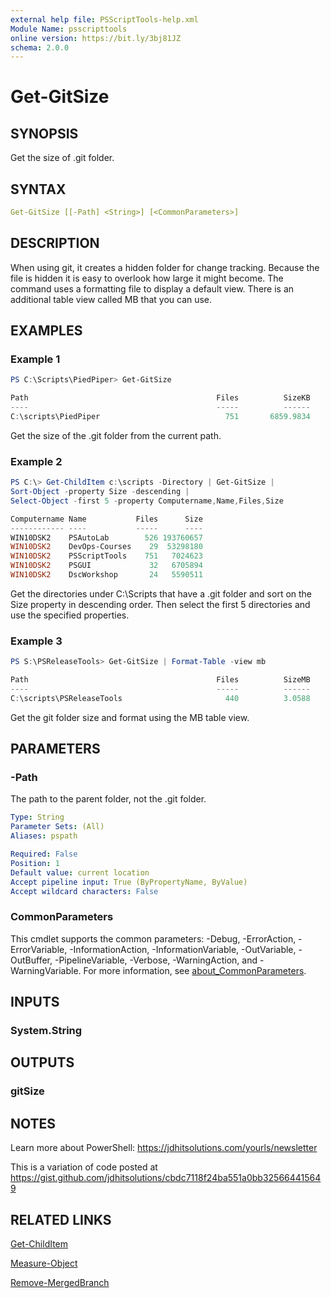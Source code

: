 ```yaml
---
external help file: PSScriptTools-help.xml
Module Name: psscripttools
online version: https://bit.ly/3bj81JZ
schema: 2.0.0
---
```


# Get-GitSize

## SYNOPSIS

Get the size of .git folder.

## SYNTAX

```yaml
Get-GitSize [[-Path] <String>] [<CommonParameters>]
```

## DESCRIPTION

When using git, it creates a hidden folder for change tracking. Because the file is hidden it is easy to overlook how large it might become. The command uses a formatting file to display a default view. There is an additional table view called MB that you can use.

## EXAMPLES

### Example 1

```powershell
PS C:\Scripts\PiedPiper> Get-GitSize

Path                                          Files          SizeKB
----                                          -----          ------
C:\scripts\PiedPiper                            751       6859.9834
```

Get the size of the .git folder from the current path.

### Example 2

```powershell
PS C:\> Get-ChildItem c:\scripts -Directory | Get-GitSize |
Sort-Object -property Size -descending |
Select-Object -first 5 -property Computername,Name,Files,Size

Computername Name           Files      Size
------------ ----           -----      ----
WIN10DSK2    PSAutoLab        526 193760657
WIN10DSK2    DevOps-Courses    29  53298180
WIN10DSK2    PSScriptTools    751   7024623
WIN10DSK2    PSGUI             32   6705894
WIN10DSK2    DscWorkshop       24   5590511
```

Get the directories under C:\Scripts that have a .git folder and sort on the Size property in descending order.
Then select the first 5 directories and use the specified properties.

### Example 3

```powershell
PS S:\PSReleaseTools> Get-GitSize | Format-Table -view mb

Path                                          Files          SizeMB
----                                          -----          ------
C:\scripts\PSReleaseTools                       440          3.0588
```

Get the git folder size and format using the MB table view.

## PARAMETERS

### -Path

The path to the parent folder, not the .git folder.

```yaml
Type: String
Parameter Sets: (All)
Aliases: pspath

Required: False
Position: 1
Default value: current location
Accept pipeline input: True (ByPropertyName, ByValue)
Accept wildcard characters: False
```

### CommonParameters

This cmdlet supports the common parameters: -Debug, -ErrorAction, -ErrorVariable, -InformationAction, -InformationVariable, -OutVariable, -OutBuffer, -PipelineVariable, -Verbose, -WarningAction, and -WarningVariable. For more information, see [about_CommonParameters](http://go.microsoft.com/fwlink/?LinkID=113216).

## INPUTS

### System.String

## OUTPUTS

### gitSize

## NOTES

Learn more about PowerShell: https://jdhitsolutions.com/yourls/newsletter

This is a variation of code posted at https://gist.github.com/jdhitsolutions/cbdc7118f24ba551a0bb325664415649

## RELATED LINKS

[Get-ChildItem]()

[Measure-Object]()

[Remove-MergedBranch](Remove-MergedBranch.md)
